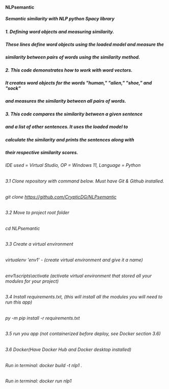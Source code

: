 #### NLPsemantic
##### Semantic similarity with NLP python Spacy library
##### 1. Defining word objects and measuring similarity.
##### These lines define word objects using the loaded model and measure the 
##### similarity between pairs of words using the similarity method. 
##### 2. This code demonstrates how to work with word vectors.
##### It creates word objects for the words "human," "alien," "shoe," and "sock" 
##### and measures the similarity between all pairs of words. 
##### 3. This code compares the similarity between a given sentence
##### and a list of other sentences. It uses the loaded model to
##### calculate the similarity and prints the sentences along with
#####  their respective similarity scores.

###### IDE used = Virtual Studio, OP = Windows 11, Language = Python
###### 3.1 Clone repository with command below. Must have Git & Github installed.
###### git clone https://github.com/CrypticDG/NLPsemantic
######  3.2 Move to project root folder
######  cd NLPsemantic
###### 3.3 Create a virtual environment
######  virtualenv 'env1' - (create virtual environment and give it a name)
######  env1\scripts\activate (activate virtual environment that stored all your modules for your project)
######  3.4 Install requirements.txt, (this will install all the modules you will need to run this app)
###### py -m pip install -r requirements.txt
######  3.5 run you app  (not containerized before deploy, see Docker section 3.6)
###### 3.6 Docker(Have Docker Hub and Docker desktop installed)
###### Run in terminal: docker build -t nlp1 .    
###### Run in terminal: docker run nlp1  
